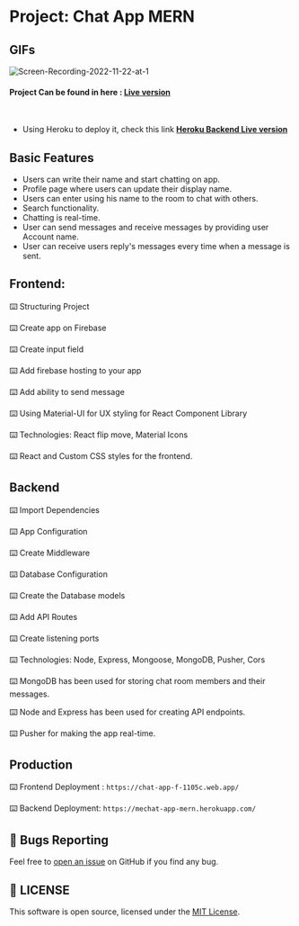 # Project: Chat App MERN

## GIFs

![Screen-Recording-2022-11-22-at-1](https://user-images.githubusercontent.com/57604500/203317097-b3c9fced-815f-4452-bff7-0dbae1410e65.gif)



#### Project Can be found in here :  **[Live version](https://chat-app-f-1105c.web.app/)**
 <br>


 * Using Heroku to deploy it, check this link  **[Heroku Backend Live version](https://mechat-app-mern.herokuapp.com/)**
## Basic Features

- Users can write their name and start chatting on app.
- Profile page where users can update their display name.
- Users can enter using his name to the room to chat with others.
- Search functionality.
- Chatting is real-time.
- User can send messages and receive messages by providing user Account name.
- User can receive users reply's messages every time when a message is sent.
## Frontend:

⌨️ Structuring Project

⌨️ Create app on Firebase

⌨️ Create input field

⌨️ Add firebase hosting to your app

⌨️ Add ability to send message

⌨️ Using Material-UI for UX styling for React Component Library

⌨️ Technologies: React flip move, Material Icons

⌨️ React and Custom CSS styles for the frontend.

## Backend

⌨️ Import Dependencies

⌨️ App Configuration

⌨️ Create Middleware

⌨️ Database Configuration

⌨️ Create the Database models

⌨️ Add API Routes

⌨️ Create listening ports

⌨️ Technologies: Node, Express, Mongoose, MongoDB, Pusher, Cors

⌨️  MongoDB has been used for storing chat room members and their messages.

⌨️  Node and Express has been used for creating API endpoints.

⌨️  Pusher for making the app real-time.

## Production

⌨️ Frontend Deployment : ```https://chat-app-f-1105c.web.app/```

⌨️ Backend Deployment: ```https://mechat-app-mern.herokuapp.com/```


<a id="bug"></a>
## 🐛 Bugs Reporting
Feel free to [open an issue](https://github.com/codershona/project-mern-chat-application/issues) on GitHub if you find any bug.

<a id="license"></a>
## 📜 LICENSE
This software is open source, licensed under the [MIT License](https://github.com/codershona/project-mern-chat-application).